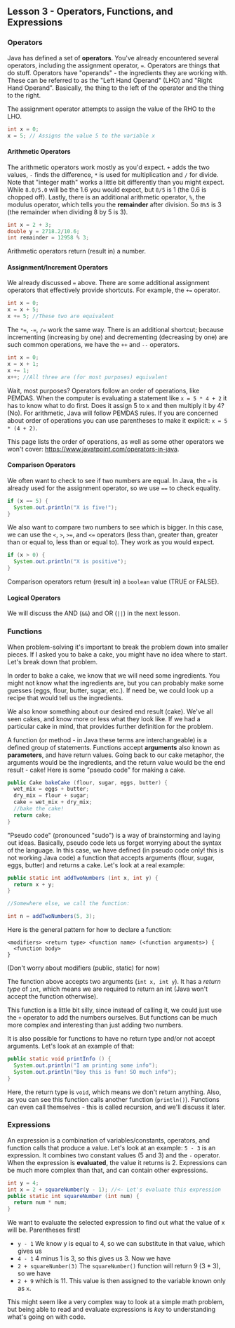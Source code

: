 ## Lesson 3 - Operators, Functions, and Expressions

### Operators

Java has defined a set of **operators**. You've already encountered several operators, including the assignment operator, `=`. Operators are things that do stuff. Operators have "operands" - the ingredients they are working with. These can be referred to as the "Left Hand Operand" (LHO) and "Right Hand Operand". Basically, the thing to the left of the operator and the thing to the right.

The assignment operator attempts to assign the value of the RHO to the LHO.

```java
int x = 0;
x = 5; // Assigns the value 5 to the variable x
```

#### Arithmetic Operators

The arithmetic operators work mostly as you'd expect. `+` adds the two values, `-` finds the difference, `*` is used for multiplication and `/` for divide. Note that "integer math" works a little bit differently than you might expect. While `8.0/5.0` will be the 1.6 you would expect, but `8/5` is 1 (the 0.6 is chopped off). Lastly, there is an additional arithmetic operator, `%`, the modulus operator, which tells you the **remainder** after division. So `8%5` is 3 (the remainder when dividing 8 by 5 is 3).

```java
int x = 2 + 3;
double y = 2718.2/10.6;
int remainder = 12958 % 3;
```

Arithmetic operators return (result in) a number.

#### Assignment/Increment Operators

We already discussed `=` above. There are some additional assignment operators that effectively provide shortcuts. For example, the `+=` operator.

```java
int x = 0;
x = x + 5;
x += 5; //These two are equivalent
```

The `*=`, `-=`, `/=` work the same way. There is an additional shortcut; because incrementing (increasing by one) and decrementing (decreasing by one) are such common operations, we have the `++` and `--` operators.

```java
int x = 0;
x = x + 1;
x += 1;
x++; //All three are (for most purposes) equivalent
```

Wait, most purposes? Operators follow an order of operations, like PEMDAS. When the computer is evaluating a statement like `x = 5 * 4 + 2` it has to know what to do first. Does it assign 5 to x and then multiply it by 4? (No). For arithmetic, Java will follow PEMDAS rules. If you are concerned about order of operations you can use parentheses to make it explicit: `x = 5 * (4 + 2)`.

This page lists the order of operations, as well as some other operators we won't cover: https://www.javatpoint.com/operators-in-java.

#### Comparison Operators

We often want to check to see if two numbers are equal. In Java, the `=` is already used for the assignment operator, so we use `==` to check equality.

```java
if (x == 5) {
  System.out.println("X is five!");
}
```

We also want to compare two numbers to see which is bigger. In this case, we can use the `<`, `>`, `>=`, and `<=` operators (less than, greater than, greater than or equal to, less than or equal to). They work as you would expect.

```java
if (x > 0) {
  System.out.println("X is positive");
}
```

Comparison operators return (result in) a `boolean` value (TRUE or FALSE).

#### Logical Operators

We will discuss the AND (`&&`) and OR (`||`) in the next lesson.

### Functions

When problem-solving it's important to break the problem down into smaller pieces. If I asked you to bake a cake, you might have no idea where to start. Let's break down that problem.

In order to bake a cake, we know that we will need some ingredients. You might not know what the ingredients are, but you can probably make some guesses (eggs, flour, butter, sugar, etc.). If need be, we could look up a recipe that would tell us the ingredients.

We also know something about our desired end result (cake). We've all seen cakes, and know more or less what they look like. If we had a particular cake in mind, that provides further definition for the problem.

A function (or method - in Java these terms are interchangeable) is a defined group of statements. Functions accept **arguments** also known as **parameters**, and have return values. Going back to our cake metaphor, the arguments would be the ingredients, and the return value would be the end result - cake! Here is some "pseudo code" for making a cake.

```java
public Cake bakeCake (flour, sugar, eggs, butter) {
  wet_mix = eggs + butter;
  dry_mix = flour + sugar;
  cake = wet_mix + dry_mix;
  //bake the cake!
  return cake;
}
```

"Pseudo code" (pronounced "sudo") is a way of brainstorming and laying out ideas. Basically, pseudo code lets us forget worrying about the syntax of the language. In this case, we have defined (in pseudo code only! this is not working Java code) a function that accepts arguments (flour, sugar, eggs, butter) and returns a cake. Let's look at a real example:

```java
public static int addTwoNumbers (int x, int y) {
  return x + y;
}

//Somewhere else, we call the function:

int n = addTwoNumbers(5, 3);
```

Here is the general pattern for how to declare a function:

```
<modifiers> <return type> <function name> (<function arguments>) {
  <function body>
}
```

(Don't worry about modifiers (public, static) for now)

The function above accepts two arguments (`int x, int y`). It has a *return type* of `int`, which means we are required to return an int (Java won't accept the function otherwise).

This function is a little bit silly, since instead of calling it, we could just use the `+` operator to add the numbers ourselves. But functions can be much more complex and interesting than just adding two numbers.

It is also possible for functions to have no return type and/or not accept arguments. Let's look at an example of that:

```java
public static void printInfo () {
  System.out.println("I am printing some info");
  System.out.println("Boy this is fun! SO much info");
}
```

Here, the return type is `void`, which means we don't return anything. Also, as you can see this function calls another function (`println()`). Functions can even call themselves - this is called recursion, and we'll discuss it later.

### Expressions

An expression is a combination of variables/constants, operators, and function calls that produce a value. Let's look at an example: `5 - 3` is an expression. It combines two constant values (5 and 3) and the `-` operator. When the expression is **evaluated**, the value it returns is 2. Expressions can be much more complex than that, and can contain other expressions.

```java
int y = 4;
int x = 2 + squareNumber(y - 1); //<- Let's evaluate this expression
public static int squareNumber (int num) {
  return num * num;
}
```

We want to evaluate the selected expression to find out what the value of x will be. Parentheses first!

* `y - 1` We know y is equal to 4, so we can substitute in that value, which gives us
* `4 - 1` 4 minus 1 is 3, so this gives us 3. Now we have
* `2 + squareNumber(3)` The `squareNumber()` function will return 9 (3 * 3), so we have
* `2 + 9` which is 11. This value is then assigned to the variable known only as `x`.

This might seem like a very complex way to look at a simple math problem, but being able to read and evaluate expressions is *key* to understanding what's going on with code.
